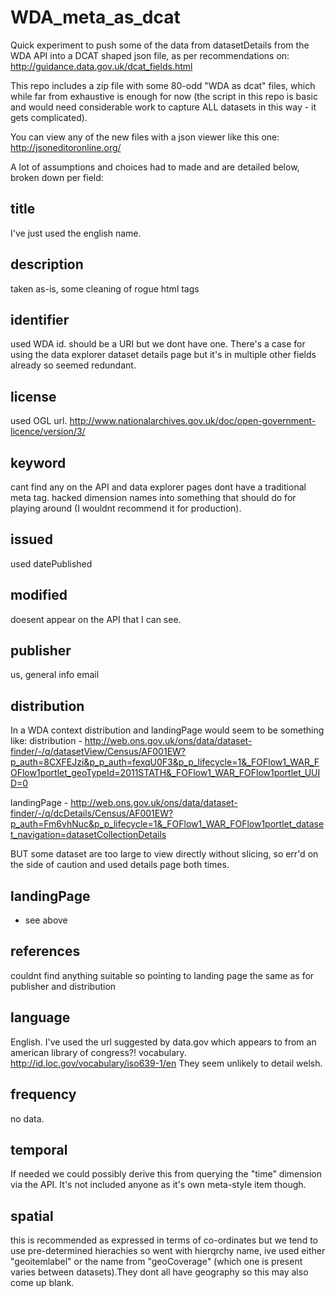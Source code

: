# WDA_meta_as_dcat

Quick experiment to push some of the data from datasetDetails from the WDA API into a DCAT shaped json file, as per recommendations on:
http://guidance.data.gov.uk/dcat_fields.html

This repo includes a zip file with some 80-odd "WDA as dcat" files, which while far from exhaustive is enough for now (the script in this repo is basic and would need considerable work to capture ALL datasets in this way - it gets complicated). 

You can view any of the new files with a json viewer like this one:
http://jsoneditoronline.org/

A lot of assumptions and choices had to made and are detailed below, broken down per field:




## title
I've just used the english name.

## description
taken as-is, some cleaning of rogue html tags

## identifier
used WDA id. should be a URI but we dont have one. There's a case for using the data explorer dataset details page but
it's in multiple other fields already so seemed redundant.

## license
used OGL url. http://www.nationalarchives.gov.uk/doc/open-government-licence/version/3/

## keyword
cant find any on the API and data explorer pages dont have a traditional meta tag.
hacked dimension names into something that should do for playing around (I wouldnt recommend it for production).

## issued
used datePublished

## modified
doesent appear on the API that I can see.

## publisher 
us, general info email

## distribution
In a WDA context distribution and landingPage would seem to be something like:
distribution - http://web.ons.gov.uk/ons/data/dataset-finder/-/q/datasetView/Census/AF001EW?p_auth=8CXFEJzi&p_p_auth=fexqU0F3&p_p_lifecycle=1&_FOFlow1_WAR_FOFlow1portlet_geoTypeId=2011STATH&_FOFlow1_WAR_FOFlow1portlet_UUID=0

landingPage - http://web.ons.gov.uk/ons/data/dataset-finder/-/q/dcDetails/Census/AF001EW?p_auth=Fm6vhNuc&p_p_lifecycle=1&_FOFlow1_WAR_FOFlow1portlet_dataset_navigation=datasetCollectionDetails

BUT some dataset are too large to view directly without slicing, so err'd on the side of caution and used details page both times.

## landingPage
* see above

## references
couldnt find anything suitable so pointing to landing page the same as for publisher and distribution

## language
English. I've used the url suggested by data.gov which appears to from an american library of congress?! vocabulary. 
http://id.loc.gov/vocabulary/iso639-1/en
They seem unlikely to detail welsh.

## frequency
no data.


## temporal
If needed we could possibly derive this from querying the "time" dimension via the API. It's not included anyone as it's own meta-style item though.

## spatial
this is recommended as expressed in terms of co-ordinates but we tend to use pre-determined hierachies
so went with hierqrchy name, ive used either "geoitemlabel" or the name from "geoCoverage" (which one is present varies between datasets).They dont all have geography so this may also come up blank.



